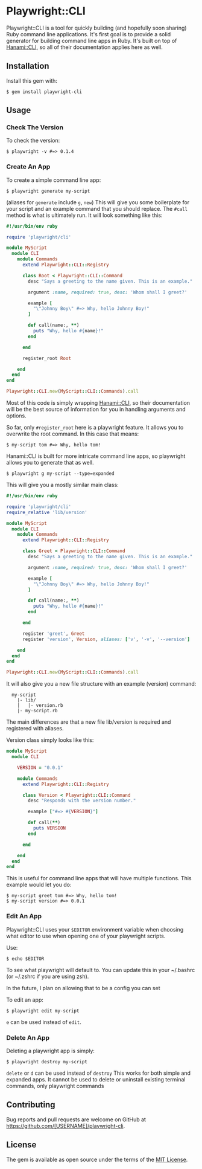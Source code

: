# Playwright::CLI

Playwright::CLI is a tool for quickly building (and hopefully soon sharing)
Ruby command line applications. It's first goal is to provide a solid generator
for building command line apps in Ruby. It's built on top of [Hanami::CLI](https://github.com/hanami/cli),
so all of their documentation applies here as well.

## Installation

Install this gem with:

    $ gem install playwright-cli

## Usage

### Check The Version

To check the version:
```shell
$ playwright -v #=> 0.1.4
```

### Create An App

To create a simple command line app:

    $ playwright generate my-script

(aliases for `generate` include `g`, `new`)
This will give you some boilerplate for your script and an example command that
you should replace. The `#call` method is what is ultimately run.
It will look something like this:

```ruby
#!/usr/bin/env ruby

require 'playwright/cli'

module MyScript
  module CLI
    module Commands
      extend Playwright::CLI::Registry

      class Root < Playwright::CLI::Command
        desc "Says a greeting to the name given. This is an example."

        argument :name, required: true, desc: 'Whom shall I greet?'

        example [
          "\"Johnny Boy\" #=> Why, hello Johnny Boy!"
        ]

        def call(name:, **)
          puts "Why, hello #{name}!"
        end

      end

      register_root Root

    end
  end
end

Playwright::CLI.new(MyScript::CLI::Commands).call

```

Most of this code is simply wrapping [Hanami::CLI](https://github.com/hanami/cli), so their documentation
will be the best source of information for you in handling arguments and options.

So far, only `#register_root` here is a playwright feature. It allows you to
overwrite the root command. In this case that means:
```shell
$ my-script tom #=> Why, hello tom!
```

Hanami::CLI is built for more intricate command line apps, so playwright allows
you to generate that as well.
```shell
$ playwright g my-script --type=expanded
```
This will give you a mostly similar main class:

```ruby
#!/usr/bin/env ruby

require 'playwright/cli'
require_relative 'lib/version'

module MyScript
  module CLI
    module Commands
      extend Playwright::CLI::Registry

      class Greet < Playwright::CLI::Command
        desc "Says a greeting to the name given. This is an example."

        argument :name, required: true, desc: 'Whom shall I greet?'

        example [
          "\"Johnny Boy\" #=> Why, hello Johnny Boy!"
        ]

        def call(name:, **)
          puts "Why, hello #{name}!"
        end

      end

      register 'greet', Greet
      register 'version', Version, aliases: ['v', '-v', '--version']

    end
  end
end

Playwright::CLI.new(MyScript::CLI::Commands).call
```
It will also give you a new file structure with an example (version) command:
```
  my-script
    |- lib/
    |   |- version.rb
    |- my-script.rb
```
The main differences are that a new file lib/version is required and registered
with aliases.

Version class simply looks like this:
```ruby
module MyScript
  module CLI

    VERSION = "0.0.1"

    module Commands
      extend Playwright::CLI::Registry

      class Version < Playwright::CLI::Command
        desc "Responds with the version number."

        example ["#=> #{VERSION}"]

        def call(**)
          puts VERSION
        end

      end

    end
  end
end
```

This is useful for command line apps that will have multiple functions. This
example would let you do:

```shell
$ my-script greet tom #=> Why, hello tom!
$ my-script version #=> 0.0.1
```


### Edit An App

Playwright::CLI uses your `$EDITOR` environment variable when choosing what
editor to use when opening one of your playwright scripts.

Use:

`$ echo $EDITOR`

To see what playwright will default to. You can update this in your ~/.bashrc
(or ~/.zshrc if you are using zsh).

In the future, I plan on allowing that to be a config you can set

To edit an app:

`$ playwright edit my-script`

`e` can be used instead of `edit`.

### Delete An App

Deleting a playwright app is simply:

```shell
$ playwright destroy my-script
```

`delete` or `d` can be used instead of `destroy`
This works for both simple and expanded apps. It cannot be used to delete or
uninstall existing terminal commands, only playwright commands

## Contributing

Bug reports and pull requests are welcome on GitHub at https://github.com/[USERNAME]/playwright-cli.

## License

The gem is available as open source under the terms of the [MIT License](https://opensource.org/licenses/MIT).
